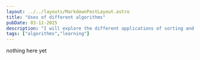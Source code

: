 ```yaml
---
layout: ../../layouts/MarkdownPostLayout.astro
title: "Uses of different algorithms"
pubDate: 03-11-2025
description: "I will explore the different applications of sorting and optimisation algorithms"
tags: ["algorithms","learning"]
---
```


nothing here yet 